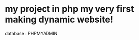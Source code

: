 my project in php
my very first making dynamic website!
====================================

database : PHPMYADMIN